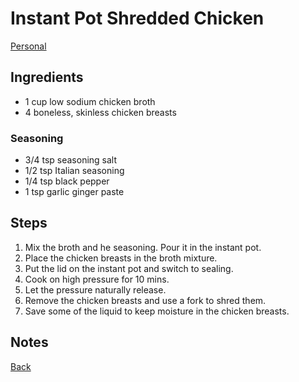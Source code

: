 # Instant Pot Shredded Chicken
[Personal](../../readme.md)

## Ingredients
- 1 cup low sodium chicken broth
- 4 boneless, skinless chicken breasts

### Seasoning
- 3/4 tsp seasoning salt
- 1/2 tsp Italian seasoning
- 1/4 tsp black pepper
- 1 tsp garlic ginger paste

## Steps
1. Mix the broth and he seasoning. Pour it in the instant pot.
2. Place the chicken breasts in the broth mixture.
3. Put the lid on the instant pot and switch to sealing.
4. Cook on high pressure for 10 mins.
5. Let the pressure naturally release.
6. Remove the chicken breasts and use a fork to shred them.
7. Save some of the liquid to keep moisture in the chicken breasts.

## Notes

[Back](../readme.md)